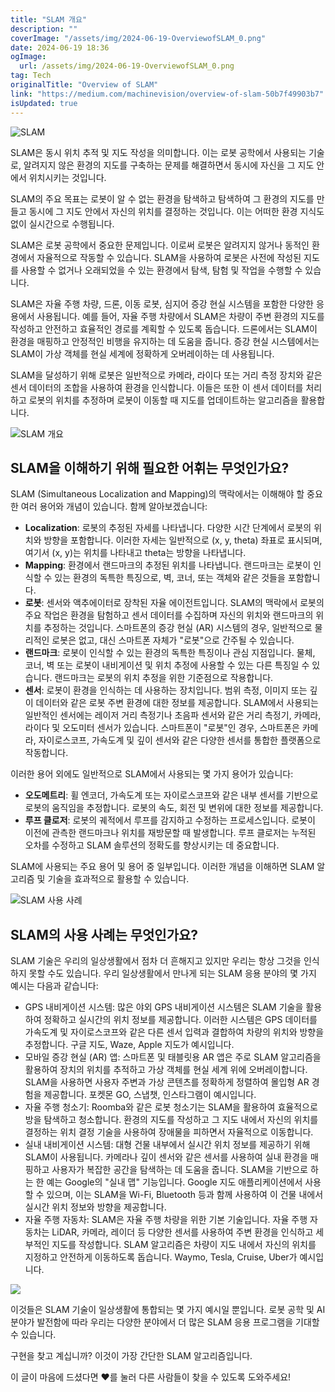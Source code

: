 ```yaml
---
title: "SLAM 개요"
description: ""
coverImage: "/assets/img/2024-06-19-OverviewofSLAM_0.png"
date: 2024-06-19 18:36
ogImage:
  url: /assets/img/2024-06-19-OverviewofSLAM_0.png
tag: Tech
originalTitle: "Overview of SLAM"
link: "https://medium.com/machinevision/overview-of-slam-50b7f49903b7"
isUpdated: true
---
```


![SLAM](/assets/img/2024-06-19-OverviewofSLAM_0.png)

SLAM은 동시 위치 추적 및 지도 작성을 의미합니다. 이는 로봇 공학에서 사용되는 기술로, 알려지지 않은 환경의 지도를 구축하는 문제를 해결하면서 동시에 자신을 그 지도 안에서 위치시키는 것입니다.

SLAM의 주요 목표는 로봇이 알 수 없는 환경을 탐색하고 탐색하여 그 환경의 지도를 만들고 동시에 그 지도 안에서 자신의 위치를 결정하는 것입니다. 이는 어떠한 환경 지식도 없이 실시간으로 수행됩니다.

SLAM은 로봇 공학에서 중요한 문제입니다. 이로써 로봇은 알려지지 않거나 동적인 환경에서 자율적으로 작동할 수 있습니다. SLAM을 사용하여 로봇은 사전에 작성된 지도를 사용할 수 없거나 오래되었을 수 있는 환경에서 탐색, 탐험 및 작업을 수행할 수 있습니다.

<!-- cozy-coder - 수평 -->

<ins class="adsbygoogle"
     style="display:block"
     data-ad-client="ca-pub-4877378276818686"
     data-ad-slot="1107185301"
     data-ad-format="auto"
     data-full-width-responsive="true"></ins>

<script>
     (adsbygoogle = window.adsbygoogle || []).push({});
</script>

SLAM은 자율 주행 차량, 드론, 이동 로봇, 심지어 증강 현실 시스템을 포함한 다양한 응용에서 사용됩니다. 예를 들어, 자율 주행 차량에서 SLAM은 차량이 주변 환경의 지도를 작성하고 안전하고 효율적인 경로를 계획할 수 있도록 돕습니다. 드론에서는 SLAM이 환경을 매핑하고 안정적인 비행을 유지하는 데 도움을 줍니다. 증강 현실 시스템에서는 SLAM이 가상 객체를 현실 세계에 정확하게 오버레이하는 데 사용됩니다.

SLAM을 달성하기 위해 로봇은 일반적으로 카메라, 라이다 또는 거리 측정 장치와 같은 센서 데이터의 조합을 사용하여 환경을 인식합니다. 이들은 또한 이 센서 데이터를 처리하고 로봇의 위치를 추정하며 로봇이 이동할 때 지도를 업데이트하는 알고리즘을 활용합니다.

![SLAM 개요](/assets/img/2024-06-19-OverviewofSLAM_1.png)

## SLAM을 이해하기 위해 필요한 어휘는 무엇인가요?

<!-- cozy-coder - 수평 -->

<ins class="adsbygoogle"
     style="display:block"
     data-ad-client="ca-pub-4877378276818686"
     data-ad-slot="1107185301"
     data-ad-format="auto"
     data-full-width-responsive="true"></ins>

<script>
     (adsbygoogle = window.adsbygoogle || []).push({});
</script>

SLAM (Simultaneous Localization and Mapping)의 맥락에서는 이해해야 할 중요한 여러 용어와 개념이 있습니다. 함께 알아보겠습니다:

- **Localization**: 로봇의 추정된 자세를 나타냅니다. 다양한 시간 단계에서 로봇의 위치와 방향을 포함합니다. 이러한 자세는 일반적으로 (x, y, theta) 좌표로 표시되며, 여기서 (x, y)는 위치를 나타내고 theta는 방향을 나타냅니다.
- **Mapping**: 환경에서 랜드마크의 추정된 위치를 나타냅니다. 랜드마크는 로봇이 인식할 수 있는 환경의 독특한 특징으로, 벽, 코너, 또는 객체와 같은 것들을 포함합니다.
- **로봇**: 센서와 액추에이터로 장착된 자율 에이전트입니다. SLAM의 맥락에서 로봇의 주요 작업은 환경을 탐험하고 센서 데이터를 수집하며 자신의 위치와 랜드마크의 위치를 추정하는 것입니다. 스마트폰의 증강 현실 (AR) 시스템의 경우, 일반적으로 물리적인 로봇은 없고, 대신 스마트폰 자체가 "로봇"으로 간주될 수 있습니다.
- **랜드마크**: 로봇이 인식할 수 있는 환경의 독특한 특징이나 관심 지점입니다. 물체, 코너, 벽 또는 로봇이 내비게이션 및 위치 추정에 사용할 수 있는 다른 특징일 수 있습니다. 랜드마크는 로봇의 위치 추정을 위한 기준점으로 작용합니다.
- **센서**: 로봇이 환경을 인식하는 데 사용하는 장치입니다. 범위 측정, 이미지 또는 깊이 데이터와 같은 로봇 주변 환경에 대한 정보를 제공합니다. SLAM에서 사용되는 일반적인 센서에는 레이저 거리 측정기나 초음파 센서와 같은 거리 측정기, 카메라, 라이다 및 오도미터 센서가 있습니다. 스마트폰이 "로봇"인 경우, 스마트폰은 카메라, 자이로스코프, 가속도계 및 깊이 센서와 같은 다양한 센서를 통합한 플랫폼으로 작동합니다.

이러한 용어 외에도 일반적으로 SLAM에서 사용되는 몇 가지 용어가 있습니다:

- **오도메트리**: 휠 엔코더, 가속도계 또는 자이로스코프와 같은 내부 센서를 기반으로 로봇의 움직임을 추정합니다. 로봇의 속도, 회전 및 변위에 대한 정보를 제공합니다.
- **루프 클로저**: 로봇의 궤적에서 루프를 감지하고 수정하는 프로세스입니다. 로봇이 이전에 관측한 랜드마크나 위치를 재방문할 때 발생합니다. 루프 클로저는 누적된 오차를 수정하고 SLAM 솔루션의 정확도를 향상시키는 데 중요합니다.

<!-- cozy-coder - 수평 -->

<ins class="adsbygoogle"
     style="display:block"
     data-ad-client="ca-pub-4877378276818686"
     data-ad-slot="1107185301"
     data-ad-format="auto"
     data-full-width-responsive="true"></ins>

<script>
     (adsbygoogle = window.adsbygoogle || []).push({});
</script>

SLAM에 사용되는 주요 용어 및 용어 중 일부입니다. 이러한 개념을 이해하면 SLAM 알고리즘 및 기술을 효과적으로 활용할 수 있습니다.

![SLAM 사용 사례](/assets/img/2024-06-19-OverviewofSLAM_2.png)

## SLAM의 사용 사례는 무엇인가요?

SLAM 기술은 우리의 일상생활에서 점차 더 흔해지고 있지만 우리는 항상 그것을 인식하지 못할 수도 있습니다. 우리 일상생활에서 만나게 되는 SLAM 응용 분야의 몇 가지 예시는 다음과 같습니다:

<!-- cozy-coder - 수평 -->

<ins class="adsbygoogle"
     style="display:block"
     data-ad-client="ca-pub-4877378276818686"
     data-ad-slot="1107185301"
     data-ad-format="auto"
     data-full-width-responsive="true"></ins>

<script>
     (adsbygoogle = window.adsbygoogle || []).push({});
</script>

- GPS 내비게이션 시스템: 많은 야외 GPS 내비게이션 시스템은 SLAM 기술을 활용하여 정확하고 실시간의 위치 정보를 제공합니다. 이러한 시스템은 GPS 데이터를 가속도계 및 자이로스코프와 같은 다른 센서 입력과 결합하여 차량의 위치와 방향을 추정합니다. 구글 지도, Waze, Apple 지도가 예시입니다.
- 모바일 증강 현실 (AR) 앱: 스마트폰 및 태블릿용 AR 앱은 주로 SLAM 알고리즘을 활용하여 장치의 위치를 추적하고 가상 객체를 현실 세계 위에 오버레이합니다. SLAM을 사용하면 사용자 주변과 가상 콘텐츠를 정확하게 정렬하여 몰입형 AR 경험을 제공합니다. 포켓몬 GO, 스냅챗, 인스타그램이 예시입니다.
- 자율 주행 청소기: Roomba와 같은 로봇 청소기는 SLAM을 활용하여 효율적으로 방을 탐색하고 청소합니다. 환경의 지도를 작성하고 그 지도 내에서 자신의 위치를 결정하는 위치 결정 기술을 사용하여 장애물을 피하면서 자율적으로 이동합니다.
- 실내 내비게이션 시스템: 대형 건물 내부에서 실시간 위치 정보를 제공하기 위해 SLAM이 사용됩니다. 카메라나 깊이 센서와 같은 센서를 사용하여 실내 환경을 매핑하고 사용자가 복잡한 공간을 탐색하는 데 도움을 줍니다. SLAM을 기반으로 하는 한 예는 Google의 "실내 맵" 기능입니다. Google 지도 애플리케이션에서 사용할 수 있으며, 이는 SLAM을 Wi-Fi, Bluetooth 등과 함께 사용하여 이 건물 내에서 실시간 위치 정보와 방향을 제공합니다.
- 자율 주행 자동차: SLAM은 자율 주행 차량을 위한 기본 기술입니다. 자율 주행 자동차는 LiDAR, 카메라, 레이더 등 다양한 센서를 사용하여 주변 환경을 인식하고 세부적인 지도를 작성합니다. SLAM 알고리즘은 차량이 지도 내에서 자신의 위치를 지정하고 안전하게 이동하도록 돕습니다. Waymo, Tesla, Cruise, Uber가 예시입니다.

<img src="/assets/img/2024-06-19-OverviewofSLAM_3.png" />

이것들은 SLAM 기술이 일상생활에 통합되는 몇 가지 예시일 뿐입니다. 로봇 공학 및 AI 분야가 발전함에 따라 우리는 다양한 분야에서 더 많은 SLAM 응용 프로그램을 기대할 수 있습니다.

구현을 찾고 계십니까? 이것이 가장 간단한 SLAM 알고리즘입니다.

<!-- cozy-coder - 수평 -->

<ins class="adsbygoogle"
     style="display:block"
     data-ad-client="ca-pub-4877378276818686"
     data-ad-slot="1107185301"
     data-ad-format="auto"
     data-full-width-responsive="true"></ins>

<script>
     (adsbygoogle = window.adsbygoogle || []).push({});
</script>

이 글이 마음에 드셨다면 ❤를 눌러 다른 사람들이 찾을 수 있도록 도와주세요!

